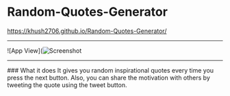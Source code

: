 # Random-Quotes-Generator
https://khush2706.github.io/Random-Quotes-Generator/

<hr>

![App View](![Screenshot](https://user-images.githubusercontent.com/75383853/138604910-95428cd3-876e-4dc4-b6bb-37c6178fa527.png)

<hr>
### What it does
It gives you random inspirational quotes every time you press the next button. Also, you can share the motivation with others by tweeting the quote using the tweet button.

